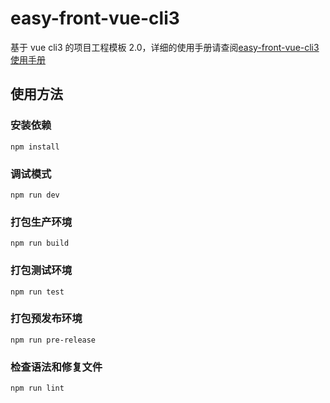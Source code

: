 # easy-front-vue-cli3

基于 vue cli3 的项目工程模板 2.0，详细的使用手册请查阅[easy-front-vue-cli3 使用手册](https://www.yuque.com/u40512/in31e0/lnpqim)

## 使用方法

### 安装依赖

```shell
npm install
```

### 调试模式

```shell
npm run dev
```

### 打包生产环境

```shell
npm run build
```

### 打包测试环境

```shell
npm run test
```

### 打包预发布环境

```shell
npm run pre-release
```

### 检查语法和修复文件

```shell
npm run lint
```
